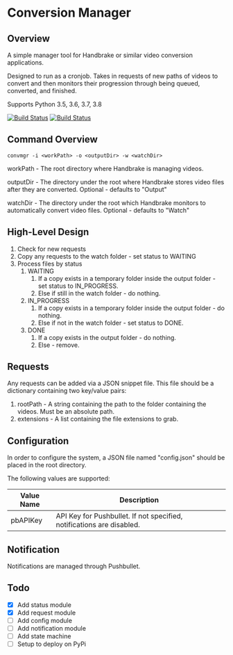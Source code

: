 # Conversion Manager
## Overview
A simple manager tool for Handbrake or similar video conversion applications.

Designed to run as a cronjob.  Takes in requests of new paths of videos to convert and then monitors their progression through being queued, converted, and finished.

Supports Python 3.5, 3.6, 3.7, 3.8

[![Build Status](https://dev.azure.com/callmebob0963/GitHub%20Projects/_apis/build/status/jconstam.convmgr?branchName=master)](https://dev.azure.com/callmebob0963/GitHub%20Projects/_build/latest?definitionId=8&branchName=master)
[![Build Status](https://travis-ci.org/jconstam/convmgr.svg?branch=master)](https://travis-ci.org/jconstam/convmgr)

## Command Overview
`convmgr -i <workPath> -o <outputDir> -w <watchDir>`

workPath - The root directory where Handbrake is managing videos.

outputDir - The directory under the root where Handbrake stores video files after they are converted.  Optional - defaults to "Output"

watchDir - The directory under the root which Handbrake monitors to automatically convert video files.  Optional - defaults to "Watch"

## High-Level Design
1. Check for new requests
1. Copy any requests to the watch folder - set status to WAITING
1. Process files by status
    1. WAITING
        1. If a copy exists in a temporary folder inside the output folder - set status to IN_PROGRESS.
        1. Else if still in the watch folder - do nothing.
    1. IN_PROGRESS
        1. If a copy exists in a temporary folder inside the output folder - do nothing.
        1. Else if not in the watch folder - set status to DONE.
    1. DONE
        1. If a copy exists in the output folder - do nothing.
        1. Else - remove.

## Requests
Any requests can be added via a JSON snippet file.  This file should be a dictionary containing two key/value pairs:
1. rootPath - A string containing the path to the folder containing the videos.  Must be an absolute path.
1. extensions - A list containing the file extensions to grab.

## Configuration
In order to configure the system, a JSON file named "config.json" should be placed in the root directory.

The following values are supported:

Value Name|Description
----------|-----------
pbAPIKey|API Key for Pushbullet. If not specified, notifications are disabled.

## Notification
Notifications are managed through Pushbullet.

## Todo
- [x] Add status module
- [x] Add request module
- [ ] Add config module
- [ ] Add notification module
- [ ] Add state machine
- [ ] Setup to deploy on PyPi